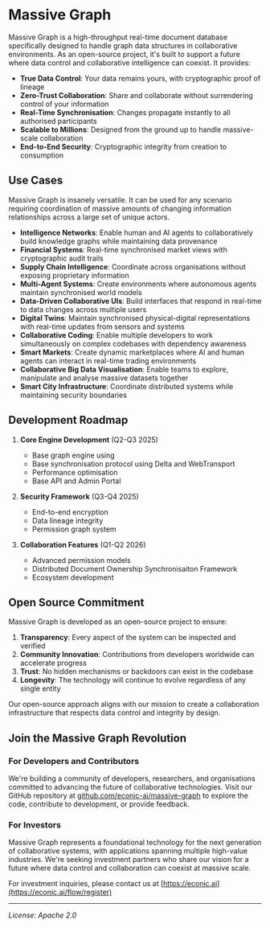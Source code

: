 # Massive Graph

Massive Graph is a high-throughput real-time document database specifically designed to handle graph data structures in collaborative environments. As an open-source project, it's built to support a future where data control and collaborative intelligence can coexist. It provides:

- **True Data Control**: Your data remains yours, with cryptographic proof of lineage
- **Zero-Trust Collaboration**: Share and collaborate without surrendering control of your information
- **Real-Time Synchronisation**: Changes propagate instantly to all authorised participants
- **Scalable to Millions**: Designed from the ground up to handle massive-scale collaboration
- **End-to-End Security**: Cryptographic integrity from creation to consumption

## Use Cases

Massive Graph is insanely versatile.
It can be used for any scenario requiring coordination of massive amounts of changing information relationships across a large set of unique actors.

- **Intelligence Networks**: Enable human and AI agents to collaboratively build knowledge graphs while maintaining data provenance
- **Financial Systems**: Real-time synchronised market views with cryptographic audit trails
- **Supply Chain Intelligence**: Coordinate across organisations without exposing proprietary information
- **Multi-Agent Systems**: Create environments where autonomous agents maintain synchronised world models
- **Data-Driven Collaborative UIs**: Build interfaces that respond in real-time to data changes across multiple users
- **Digital Twins**: Maintain synchronised physical-digital representations with real-time updates from sensors and systems
- **Collaborative Coding**: Enable multiple developers to work simultaneously on complex codebases with dependency awareness
- **Smart Markets**: Create dynamic marketplaces where AI and human agents can interact in real-time trading environments
- **Collaborative Big Data Visualisation**: Enable teams to explore, manipulate and analyse massive datasets together
- **Smart City Infrastructure**: Coordinate distributed systems while maintaining security boundaries

## Development Roadmap

1. **Core Engine Development** (Q2-Q3 2025)
   - Base graph engine using 
   - Base synchronisation protocol using Delta and WebTransport
   - Performance optimisation
   - Base API and Admin Portal

2. **Security Framework** (Q3-Q4 2025)
   - End-to-end encryption
   - Data lineage integrity
   - Permission graph system

3. **Collaboration Features** (Q1-Q2 2026)
   - Advanced permission models
   - Distributed Document Ownership Synchronisaiton Framework
   - Ecosystem development

## Open Source Commitment

Massive Graph is developed as an open-source project to ensure:

1. **Transparency**: Every aspect of the system can be inspected and verified
2. **Community Innovation**: Contributions from developers worldwide can accelerate progress
3. **Trust**: No hidden mechanisms or backdoors can exist in the codebase
4. **Longevity**: The technology will continue to evolve regardless of any single entity

Our open-source approach aligns with our mission to create a collaboration infrastructure that respects data control and integrity by design.

## Join the Massive Graph Revolution

### For Developers and Contributors

We're building a community of developers, researchers, and organisations committed to advancing the future of collaborative technologies. Visit our GitHub repository at [github.com/econic-ai/massive-graph](https://github.com/econic-ai/massive-graph) to explore the code, contribute to development, or provide feedback.

### For Investors

Massive Graph represents a foundational technology for the next generation of collaborative systems, with applications spanning multiple high-value industries. We're seeking investment partners who share our vision for a future where data control and collaboration can coexist at massive scale.


For investment inquiries, please contact us at [https://econic.ai](https://econic.ai/flow/register) 

---

*License: Apache 2.0*